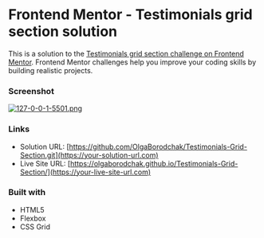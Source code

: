 # Frontend Mentor - Testimonials grid section solution

This is a solution to the [Testimonials grid section challenge on Frontend Mentor](https://www.frontendmentor.io/challenges/testimonials-grid-section-Nnw6J7Un7). Frontend Mentor challenges help you improve your coding skills by building realistic projects. 


### Screenshot

[![127-0-0-1-5501.png](https://i.postimg.cc/Y07S7S5G/127-0-0-1-5501.png)](https://postimg.cc/tZrbt9Cp)


### Links

- Solution URL: [https://github.com/OlgaBorodchak/Testimonials-Grid-Section.git](https://your-solution-url.com)
- Live Site URL: [https://olgaborodchak.github.io/Testimonials-Grid-Section/](https://your-live-site-url.com)


### Built with

- HTML5
- Flexbox
- CSS Grid
